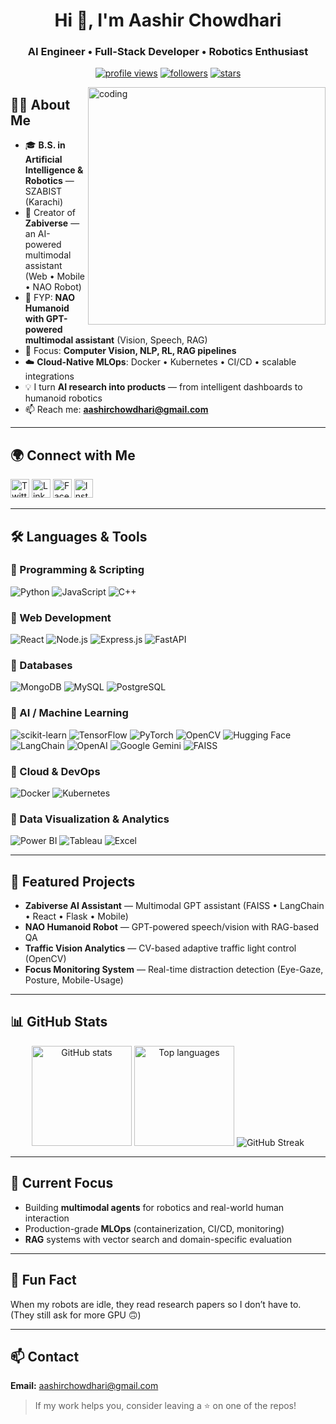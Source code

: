 <div align="center">

# Hi 👋, I'm **Aashir Chowdhari**

### AI Engineer • Full-Stack Developer • Robotics Enthusiast

<a href="https://komarev.com/ghpvc/?username=aashirchowdhari"><img src="https://komarev.com/ghpvc/?username=aashirchowdhari&label=Profile%20views&color=0e75b6&style=flat" alt="profile views"/></a> <a href="https://github.com/aashirchowdhari?tab=followers"><img src="https://img.shields.io/github/followers/aashirchowdhari?style=social" alt="followers"/></a> <a href="https://github.com/aashirchowdhari"><img src="https://img.shields.io/github/stars/aashirchowdhari?style=social" alt="stars"/></a>

</div>

<img align="right" alt="coding" width="380" src="https://media.giphy.com/media/qgQUggAC3Pfv687qPC/giphy.gif"/>

## 👨‍💻 About Me

* 🎓 **B.S. in Artificial Intelligence & Robotics** — SZABIST (Karachi)
* 🚀 Creator of **Zabiverse** — an AI-powered multimodal assistant (Web • Mobile • NAO Robot)
* 🤖 FYP: **NAO Humanoid with GPT-powered multimodal assistant** (Vision, Speech, RAG)
* 🧠 Focus: **Computer Vision, NLP, RL, RAG pipelines**
* ☁️ **Cloud-Native MLOps**: Docker • Kubernetes • CI/CD • scalable integrations
* 💡 I turn **AI research into products** — from intelligent dashboards to humanoid robotics
* 📫 Reach me: **[aashirchowdhari@gmail.com](mailto:aashirchowdhari@gmail.com)**

---

## 🌍 Connect with Me

<p>
  <a href="https://twitter.com/chowdhariaashir" target="_blank"><img src="https://raw.githubusercontent.com/rahuldkjain/github-profile-readme-generator/master/src/images/icons/Social/twitter.svg" alt="Twitter" height="30"/></a>
  <a href="https://linkedin.com/in/aashirchowdhari" target="_blank"><img src="https://raw.githubusercontent.com/rahuldkjain/github-profile-readme-generator/master/src/images/icons/Social/linked-in-alt.svg" alt="LinkedIn" height="30"/></a>
  <a href="https://fb.com/aashirchowdhari" target="_blank"><img src="https://raw.githubusercontent.com/rahuldkjain/github-profile-readme-generator/master/src/images/icons/Social/facebook.svg" alt="Facebook" height="30"/></a>
  <a href="https://instagram.com/aashir001" target="_blank"><img src="https://raw.githubusercontent.com/rahuldkjain/github-profile-readme-generator/master/src/images/icons/Social/instagram.svg" alt="Instagram" height="30"/></a>
</p>

---

## 🛠️ Languages & Tools

### 🔹 Programming & Scripting

<p>
  <img src="https://img.shields.io/badge/Python-3776AB?logo=python&logoColor=white" alt="Python"/>
  <img src="https://img.shields.io/badge/JavaScript-F7DF1E?logo=javascript&logoColor=black" alt="JavaScript"/>
  <img src="https://img.shields.io/badge/C++-00599C?logo=c%2B%2B&logoColor=white" alt="C++"/>
</p>

### 🔹 Web Development

<p>
  <img src="https://img.shields.io/badge/React-20232a?logo=react&logoColor=61DAFB" alt="React"/>
  <img src="https://img.shields.io/badge/Node.js-339933?logo=node.js&logoColor=white" alt="Node.js"/>
  <img src="https://img.shields.io/badge/Express-000000?logo=express&logoColor=white" alt="Express.js"/>
  <img src="https://img.shields.io/badge/FastAPI-009688?logo=fastapi&logoColor=white" alt="FastAPI"/>
</p>

### 🔹 Databases

<p>
  <img src="https://img.shields.io/badge/MongoDB-47A248?logo=mongodb&logoColor=white" alt="MongoDB"/>
  <img src="https://img.shields.io/badge/MySQL-4479A1?logo=mysql&logoColor=white" alt="MySQL"/>
  <img src="https://img.shields.io/badge/PostgreSQL-336791?logo=postgresql&logoColor=white" alt="PostgreSQL"/>
</p>

### 🔹 AI / Machine Learning

<p>
  <img src="https://img.shields.io/badge/scikit--learn-F7931E?logo=scikitlearn&logoColor=white" alt="scikit-learn"/>
  <img src="https://img.shields.io/badge/TensorFlow-FF6F00?logo=tensorflow&logoColor=white" alt="TensorFlow"/>
  <img src="https://img.shields.io/badge/PyTorch-EE4C2C?logo=pytorch&logoColor=white" alt="PyTorch"/>
  <img src="https://img.shields.io/badge/OpenCV-5C3EE8?logo=opencv&logoColor=white" alt="OpenCV"/>
  <img src="https://img.shields.io/badge/Hugging%20Face-FFCC4D?logo=huggingface&logoColor=black" alt="Hugging Face"/>
  <img src="https://img.shields.io/badge/LangChain-1C3C3C?logo=langchain&logoColor=white" alt="LangChain"/>
  <img src="https://img.shields.io/badge/OpenAI-412991?logo=openai&logoColor=white" alt="OpenAI"/>
  <img src="https://img.shields.io/badge/Gemini-4285F4?logo=google&logoColor=white" alt="Google Gemini"/>
  <img src="https://img.shields.io/badge/FAISS-20232A?logo=facebook&logoColor=white" alt="FAISS"/>
</p>

### 🔹 Cloud & DevOps

<p>
  <img src="https://img.shields.io/badge/Docker-2496ED?logo=docker&logoColor=white" alt="Docker"/>
  <img src="https://img.shields.io/badge/Kubernetes-326CE5?logo=kubernetes&logoColor=white" alt="Kubernetes"/>
</p>

### 🔹 Data Visualization & Analytics

<p>
  <img src="https://img.shields.io/badge/Power%20BI-F2C811?logo=powerbi&logoColor=black" alt="Power BI"/>
  <img src="https://img.shields.io/badge/Tableau-E97627?logo=tableau&logoColor=white" alt="Tableau"/>
  <img src="https://img.shields.io/badge/Excel-217346?logo=microsoft-excel&logoColor=white" alt="Excel"/>
</p>

---

## 📌 Featured Projects

* **Zabiverse AI Assistant** — Multimodal GPT assistant (FAISS • LangChain • React • Flask • Mobile)
* **NAO Humanoid Robot** — GPT-powered speech/vision with RAG-based QA
* **Traffic Vision Analytics** — CV-based adaptive traffic light control (OpenCV)
* **Focus Monitoring System** — Real-time distraction detection (Eye-Gaze, Posture, Mobile-Usage)

---

## 📊 GitHub Stats

<div align="center">

<img height="160" src="https://github-readme-stats.vercel.app/api?username=aashirchowdhari&show_icons=true&theme=tokyonight" alt="GitHub stats"/>
<img height="160" src="https://github-readme-stats.vercel.app/api/top-langs/?username=aashirchowdhari&layout=compact&theme=tokyonight" alt="Top languages"/>

<img src="https://github-readme-streak-stats.herokuapp.com?user=aashirchowdhari&theme=tokyonight" alt="GitHub Streak"/>

</div>

---

## 🧪 Current Focus

* Building **multimodal agents** for robotics and real-world human interaction
* Production-grade **MLOps** (containerization, CI/CD, monitoring)
* **RAG** systems with vector search and domain-specific evaluation

---

## 💬 Fun Fact

When my robots are idle, they read research papers so I don’t have to. (They still ask for more GPU 🙃)

---

## 📫 Contact

**Email:** [aashirchowdhari@gmail.com](mailto:aashirchowdhari@gmail.com)

> If my work helps you, consider leaving a ⭐ on one of the repos!

